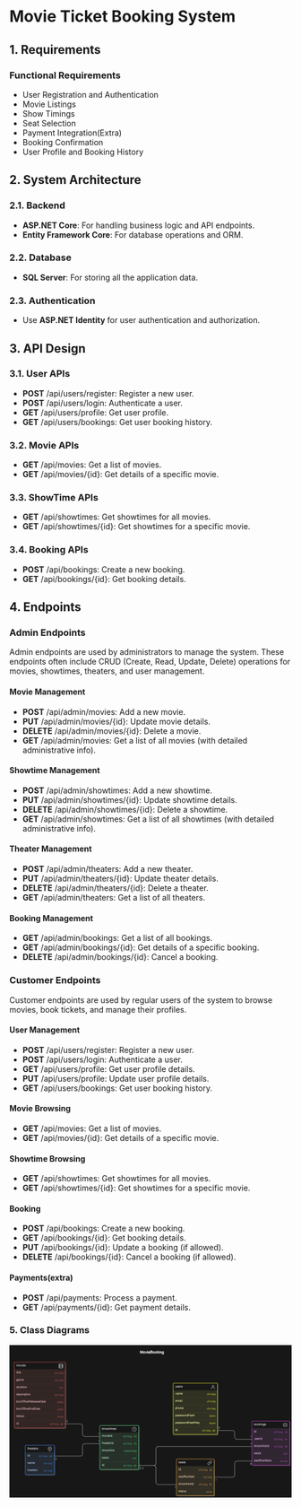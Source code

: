 # Movie Ticket Booking System

## 1. Requirements

### Functional Requirements

- User Registration and Authentication
- Movie Listings
- Show Timings
- Seat Selection
- Payment Integration(Extra)
- Booking Confirmation
- User Profile and Booking History

## 2. System Architecture
### 2.1. Backend

- **ASP.NET Core**: For handling business logic and API endpoints.
- **Entity Framework Core**: For database operations and ORM.

### 2.2. Database

- **SQL Server**: For storing all the application data.

### 2.3. Authentication

- Use **ASP.NET Identity** for user authentication and authorization.


## 3. API Design

### 3.1. User APIs

- **POST** /api/users/register: Register a new user.
- **POST** /api/users/login: Authenticate a user.
- **GET** /api/users/profile: Get user profile.
- **GET** /api/users/bookings: Get user booking history.

### 3.2. Movie APIs

- **GET** /api/movies: Get a list of movies.
- **GET** /api/movies/{id}: Get details of a specific movie.

### 3.3. ShowTime APIs

- **GET** /api/showtimes: Get showtimes for all movies.
- **GET** /api/showtimes/{id}: Get showtimes for a specific movie.

### 3.4. Booking APIs

- **POST** /api/bookings: Create a new booking.
- **GET** /api/bookings/{id}: Get booking details.

## 4. Endpoints

### Admin Endpoints
Admin endpoints are used by administrators to manage the system. These endpoints often include CRUD (Create, Read, Update, Delete) operations for movies, showtimes, theaters, and user management.
#### Movie Management
- **POST** /api/admin/movies: Add a new movie.
- **PUT** /api/admin/movies/{id}: Update movie details.
- **DELETE** /api/admin/movies/{id}: Delete a movie.
- **GET** /api/admin/movies: Get a list of all movies (with detailed administrative info).

#### Showtime Management
- **POST** /api/admin/showtimes: Add a new showtime.
- **PUT** /api/admin/showtimes/{id}: Update showtime details.
- **DELETE** /api/admin/showtimes/{id}: Delete a showtime.
- **GET** /api/admin/showtimes: Get a list of all showtimes (with detailed administrative info).

#### Theater Management
- **POST** /api/admin/theaters: Add a new theater.
- **PUT** /api/admin/theaters/{id}: Update theater details.
- **DELETE** /api/admin/theaters/{id}: Delete a theater.
- **GET** /api/admin/theaters: Get a list of all theaters.

#### Booking Management
- **GET** /api/admin/bookings: Get a list of all bookings.
- **GET** /api/admin/bookings/{id}: Get details of a specific booking.
- **DELETE** /api/admin/bookings/{id}: Cancel a booking.

### Customer Endpoints
Customer endpoints are used by regular users of the system to browse movies, book tickets, and manage their profiles.
#### User Management
- **POST** /api/users/register: Register a new user.
- **POST** /api/users/login: Authenticate a user.
- **GET** /api/users/profile: Get user profile details.
- **PUT** /api/users/profile: Update user profile details.
- **GET** /api/users/bookings: Get user booking history.

#### Movie Browsing
- **GET** /api/movies: Get a list of movies.
- **GET** /api/movies/{id}: Get details of a specific movie.

#### Showtime Browsing
- **GET** /api/showtimes: Get showtimes for all movies.
- **GET** /api/showtimes/{id}: Get showtimes for a specific movie.

#### Booking
- **POST** /api/bookings: Create a new booking.
- **GET** /api/bookings/{id}: Get booking details.
- **PUT** /api/bookings/{id}: Update a booking (if allowed).
- **DELETE** /api/bookings/{id}: Cancel a booking (if allowed).

#### Payments(extra)
- **POST** /api/payments: Process a payment.
- **GET** /api/payments/{id}: Get payment details.

### 5. Class Diagrams
![Class Diagrams](./Files/class_diagram.png)